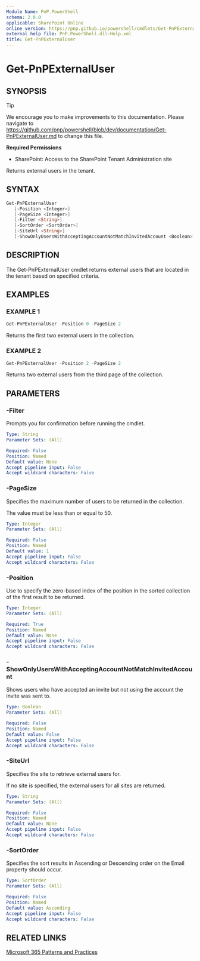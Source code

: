 ```yaml
---
Module Name: PnP.PowerShell
schema: 2.0.0
applicable: SharePoint Online
online version: https://pnp.github.io/powershell/cmdlets/Get-PnPExternalUser.html
external help file: PnP.PowerShell.dll-Help.xml
title: Get-PnPExternalUser
---
```

  
# Get-PnPExternalUser

## SYNOPSIS

> [!TIP]
> We encourage you to make improvements to this documentation. Please navigate to https://github.com/pnp/powershell/blob/dev/documentation/Get-PnPExternalUser.md to change this file.


**Required Permissions**

* SharePoint: Access to the SharePoint Tenant Administration site

Returns external users in the tenant.

## SYNTAX

```powershell
Get-PnPExternalUser
   [-Position <Integer>]
   [-PageSize <Integer>]
   [-Filter <String>]
   [-SortOrder <SortOrder>]
   [-SiteUrl <String>]
   [-ShowOnlyUsersWithAcceptingAccountNotMatchInvitedAccount <Boolean>]
```

## DESCRIPTION

The Get-PnPExternalUser cmdlet returns external users that are located in the tenant based on specified criteria.

## EXAMPLES

### EXAMPLE 1
```powershell
Get-PnPExternalUser -Position 0 -PageSize 2
```

Returns the first two external users in the collection.

### EXAMPLE 2
```powershell
Get-PnPExternalUser -Position 2 -PageSize 2
```

Returns two external users from the third page of the collection.


## PARAMETERS

### -Filter
Prompts you for confirmation before running the cmdlet.

```yaml
Type: String
Parameter Sets: (All)

Required: False
Position: Named
Default value: None
Accept pipeline input: False
Accept wildcard characters: False
```

### -PageSize
Specifies the maximum number of users to be returned in the collection.

The value must be less than or equal to 50.
```yaml
Type: Integer
Parameter Sets: (All)

Required: False
Position: Named
Default value: 1
Accept pipeline input: False
Accept wildcard characters: False
```

### -Position
Use to specify the zero-based index of the position in the sorted collection of the first result to be returned.

```yaml
Type: Integer
Parameter Sets: (All)

Required: True
Position: Named
Default value: None
Accept pipeline input: False
Accept wildcard characters: False
```

### -ShowOnlyUsersWithAcceptingAccountNotMatchInvitedAccount
Shows users who have accepted an invite but not using the account the invite was sent to.

```yaml
Type: Boolean
Parameter Sets: (All)

Required: False
Position: Named
Default value: False
Accept pipeline input: False
Accept wildcard characters: False
```

### -SiteUrl
Specifies the site to retrieve external users for.

If no site is specified, the external users for all sites are returned.

```yaml
Type: String
Parameter Sets: (All)

Required: False
Position: Named
Default value: None
Accept pipeline input: False
Accept wildcard characters: False
```

### -SortOrder
Specifies the sort results in Ascending or Descending order on the Email property should occur.

```yaml
Type: SortOrder
Parameter Sets: (All)

Required: False
Position: Named
Default value: Ascending
Accept pipeline input: False
Accept wildcard characters: False
```

## RELATED LINKS

[Microsoft 365 Patterns and Practices](https://aka.ms/m365pnp)


